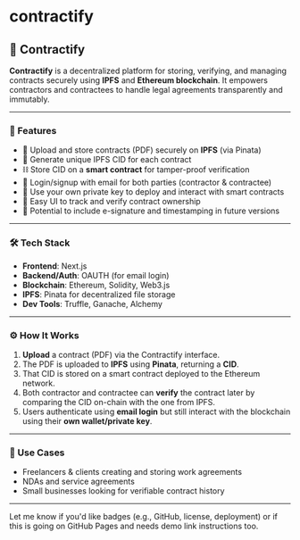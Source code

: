 # contractify


## 📄 Contractify

**Contractify** is a decentralized platform for storing, verifying, and managing contracts securely using **IPFS** and **Ethereum blockchain**. It empowers contractors and contractees to handle legal agreements transparently and immutably.

---

### 🚀 Features

- 🔐 Upload and store contracts (PDF) securely on **IPFS** (via Pinata)
- 🧾 Generate unique IPFS CID for each contract
- ⛓ Store CID on a **smart contract** for tamper-proof verification
- 📧 Login/signup with email for both parties (contractor & contractee)
- 🔑 Use your own private key to deploy and interact with smart contracts
- 🧠 Easy UI to track and verify contract ownership
- 💬 Potential to include e-signature and timestamping in future versions

---

### 🛠 Tech Stack

- **Frontend**: Next.js
- **Backend/Auth**: OAUTH (for email login)
- **Blockchain**: Ethereum, Solidity, Web3.js
- **IPFS**: Pinata for decentralized file storage
- **Dev Tools**: Truffle, Ganache, Alchemy

---

### ⚙️ How It Works

1. **Upload** a contract (PDF) via the Contractify interface.
2. The PDF is uploaded to **IPFS** using **Pinata**, returning a **CID**.
3. That CID is stored on a smart contract deployed to the Ethereum network.
4. Both contractor and contractee can **verify** the contract later by comparing the CID on-chain with the one from IPFS.
5. Users authenticate using **email login** but still interact with the blockchain using their **own wallet/private key**.

---

### 📌 Use Cases

- Freelancers & clients creating and storing work agreements
- NDAs and service agreements
- Small businesses looking for verifiable contract history

---

Let me know if you'd like badges (e.g., GitHub, license, deployment) or if this is going on GitHub Pages and needs demo link instructions too.
